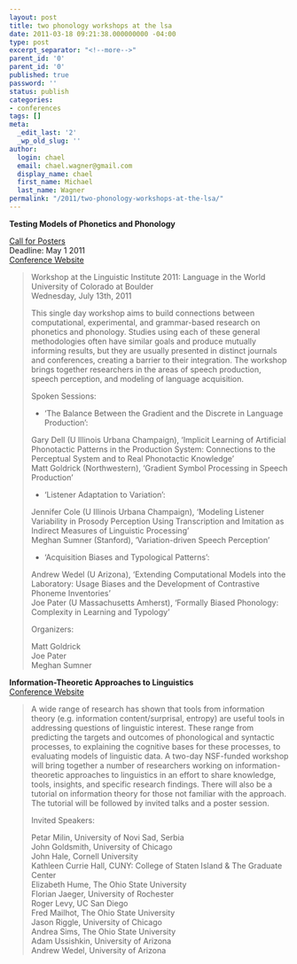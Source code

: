 ```yaml
---
layout: post
title: two phonology workshops at the lsa
date: 2011-03-18 09:21:38.000000000 -04:00
type: post
excerpt_separator: "<!--more-->"
parent_id: '0'
parent_id: '0'
published: true
password: ''
status: publish
categories:
- conferences
tags: []
meta:
  _edit_last: '2'
  _wp_old_slug: ''
author:
  login: chael
  email: chael.wagner@gmail.com
  display_name: chael
  first_name: Michael
  last_name: Wagner
permalink: "/2011/two-phonology-workshops-at-the-lsa/"
---
```

 **Testing Models of Phonetics and Phonology**

[Call for Posters](http://linguistlist.org/issues/22/22-1269.html)  
Deadline: May 1 2011  
[Conference Website](http://groups.linguistics.northwestern.edu/lsa2011-workshop/ )

> Workshop at the Linguistic Institute 2011: Language in the World  
> University of Colorado at Boulder  
> Wednesday, July 13th, 2011
> 
> This single day workshop aims to build connections between computational, experimental, and grammar-based research on phonetics and phonology. Studies using each of these general methodologies often have similar goals and produce mutually informing results, but they are usually presented in distinct journals and conferences, creating a barrier to their integration. The workshop brings together researchers in the areas of speech production, speech perception, and modeling of language acquisition.
> 
> Spoken Sessions:
> 
> - ‘The Balance Between the Gradient and the Discrete in Language Production’:
> 
> Gary Dell (U Illinois Urbana Champaign), ‘Implicit Learning of Artificial Phonotactic Patterns in the Production System: Connections to the Perceptual System and to Real Phonotactic Knowledge’  
> Matt Goldrick (Northwestern), ‘Gradient Symbol Processing in Speech Production’
> 
> - ‘Listener Adaptation to Variation’:
> 
> Jennifer Cole (U Illinois Urbana Champaign), ‘Modeling Listener Variability in Prosody Perception Using Transcription and Imitation as Indirect Measures of Linguistic Processing’  
> Meghan Sumner (Stanford), ‘Variation-driven Speech Perception’
> 
> - ‘Acquisition Biases and Typological Patterns’:
> 
> Andrew Wedel (U Arizona), ‘Extending Computational Models into the Laboratory: Usage Biases and the Development of Contrastive Phoneme Inventories’  
> Joe Pater (U Massachusetts Amherst), ‘Formally Biased Phonology: Complexity in Learning and Typology’
> 
> Organizers:
> 
> Matt Goldrick  
> Joe Pater  
> Meghan Sumner

**Information-Theoretic Approaches to Linguistics**   
[Conference Website]( https://verbs.colorado.edu/LSA2011/workshops/WS5.html )

> A wide range of research has shown that tools from information theory (e.g. information content/surprisal, entropy) are useful tools in addressing questions of linguistic interest. These range from predicting the targets and outcomes of phonological and syntactic processes, to explaining the cognitive bases for these processes, to evaluating models of linguistic data. A two-day NSF-funded workshop will bring together a number of researchers working on information-theoretic approaches to linguistics in an effort to share knowledge, tools, insights, and specific research findings. There will also be a tutorial on information theory for those not familiar with the approach. The tutorial will be followed by invited talks and a poster session.
> 
> Invited Speakers:
> 
> Petar Milin, University of Novi Sad, Serbia  
> John Goldsmith, University of Chicago  
> John Hale, Cornell University  
> Kathleen Currie Hall, CUNY: College of Staten Island & The Graduate Center  
> Elizabeth Hume, The Ohio State University  
> Florian Jaeger, University of Rochester  
> Roger Levy, UC San Diego  
> Fred Mailhot, The Ohio State University  
> Jason Riggle, University of Chicago  
> Andrea Sims, The Ohio State University  
> Adam Ussishkin, University of Arizona  
> Andrew Wedel, University of Arizona

